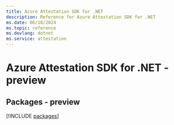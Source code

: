 ```yaml
---
title: Azure Attestation SDK for .NET
description: Reference for Azure Attestation SDK for .NET
ms.date: 06/18/2024
ms.topic: reference
ms.devlang: dotnet
ms.service: attestation
---
```

# Azure Attestation SDK for .NET - preview
## Packages - preview
[!INCLUDE [packages](attestation-index.md)]